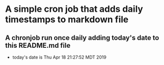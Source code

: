 A simple cron job that adds daily timestamps to markdown file
============================================================
## A chronjob run once daily adding today's date to this README.md file
* today's date is Thu Apr 18 21:27:52 MDT 2019
